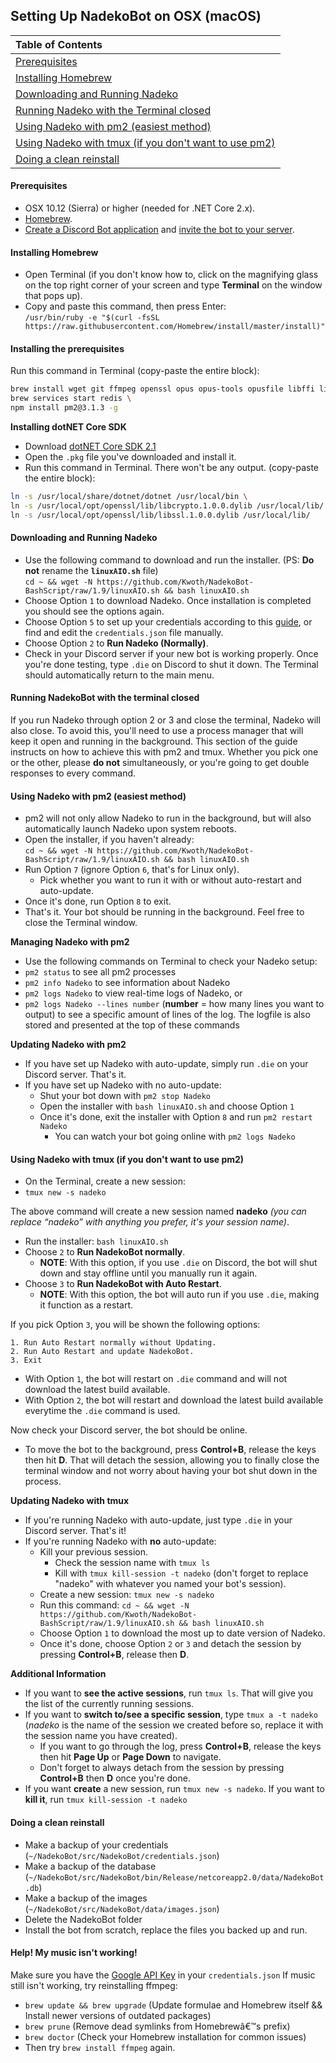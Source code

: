 ## Setting Up NadekoBot on OSX (macOS)

| Table of Contents                                       |
| :------------------------------------------------------ |
| [Prerequisites]                                         |
| [Installing Homebrew]                                   |
| [Downloading and Running Nadeko]                        |
| [Running Nadeko with the Terminal closed]      |
| [Using Nadeko with pm2 (easiest method)]                |
| [Using Nadeko with tmux (if you don't want to use pm2)] |
| [Doing a clean reinstall]                               |

#### Prerequisites

- OSX 10.12 (Sierra) or higher (needed for .NET Core 2.x).
- [Homebrew](http://brew.sh/). 
- [Create a Discord Bot application](../../jsons-explained/#creating-discord-bot-application) and [invite the bot to your server](../../jsons-explained/#inviting-your-bot-to-your-server).  
  
#### Installing Homebrew

- Open Terminal (if you don't know how to, click on the magnifying glass on the top right corner of your screen and type **Terminal** on the window that pops up).  
- Copy and paste this command, then press Enter:  
`/usr/bin/ruby -e "$(curl -fsSL https://raw.githubusercontent.com/Homebrew/install/master/install)"`


#### Installing the prerequisites

Run this command in Terminal (copy-paste the entire block):  

``` bash
brew install wget git ffmpeg openssl opus opus-tools opusfile libffi libsodium tmux python youtube-dl redis npm \
brew services start redis \
npm install pm2@3.1.3 -g 
```

**Installing dotNET Core SDK**

- Download [dotNET Core SDK 2.1](https://dotnet.microsoft.com/download/thank-you/dotnet-sdk-2.1.801-macos-x64-installer)
- Open the `.pkg` file you've downloaded and install it.
- Run this command in Terminal. There won't be any output. (copy-paste the entire block):
``` bash
ln -s /usr/local/share/dotnet/dotnet /usr/local/bin \
ln -s /usr/local/opt/openssl/lib/libcrypto.1.0.0.dylib /usr/local/lib/ \
ln -s /usr/local/opt/openssl/lib/libssl.1.0.0.dylib /usr/local/lib/
```


#### Downloading and Running Nadeko

- Use the following command to download and run the installer. (PS: **Do not** rename the **`linuxAIO.sh`** file)  
`cd ~ && wget -N https://github.com/Kwoth/NadekoBot-BashScript/raw/1.9/linuxAIO.sh && bash linuxAIO.sh`  
- Choose Option `1` to download Nadeko. Once installation is completed you should see the options again.  
- Choose Option `5` to set up your credentials according to this [guide](../../jsons-explained/#setting-up-credentialsjson-file), or find and edit the `credentials.json` file manually.  
- Choose Option `2` to **Run Nadeko (Normally)**.  
- Check in your Discord server if your new bot is working properly. Once you're done testing, type `.die` on Discord to shut it down. The Terminal should automatically return to the main menu.


#### Running NadekoBot with the terminal closed

If you run Nadeko through option 2 or 3 and close the terminal, Nadeko will also close. To avoid this, you'll need to use a process manager that will keep it open and running in the background. This section of the guide instructs on how to achieve this with pm2 and tmux. Whether you pick one or the other, please **do not** simultaneously, or you're going to get double responses to every command.


#### Using Nadeko with pm2 (easiest method)

- pm2 will not only allow Nadeko to run in the background, but will also automatically launch Nadeko upon system reboots.
- Open the installer, if you haven't already:  
`cd ~ && wget -N https://github.com/Kwoth/NadekoBot-BashScript/raw/1.9/linuxAIO.sh && bash linuxAIO.sh`  
- Run Option `7` (ignore Option `6`, that's for Linux only).  
  - Pick whether you want to run it with or without auto-restart and auto-update.
- Once it's done, run Option `8` to exit.  
- That's it. Your bot should be running in the background. Feel free to close the Terminal window.  
  
**Managing Nadeko with pm2**  
  
- Use the following commands on Terminal to check your Nadeko setup:  
- `pm2 status` to see all pm2 processes  
- `pm2 info Nadeko` to see information about Nadeko  
- `pm2 logs Nadeko` to view real-time logs of Nadeko, or  
- `pm2 logs Nadeko --lines number` (**number** = how many lines you want to output) to see a specific amount of lines of the log. The logfile is also stored and presented at the top of these commands  
  
**Updating Nadeko with pm2**  
  
- If you have set up Nadeko with auto-update, simply run `.die` on your Discord server. That's it.  
- If you have set up Nadeko with no auto-update:  
  - Shut your bot down with `pm2 stop Nadeko`  
  - Open the installer with `bash linuxAIO.sh` and choose Option `1`  
  - Once it's done, exit the installer with Option `8` and run `pm2 restart Nadeko`  
    - You can watch your bot going online with `pm2 logs Nadeko`  
  

#### Using Nadeko with tmux (if you don't want to use pm2)

- On the Terminal, create a new session:  
- `tmux new -s nadeko`

The above command will create a new session named **nadeko** *(you can replace “nadeko” with anything you prefer, it's your session name)*.  

- Run the installer: `bash linuxAIO.sh`  
- Choose `2` to **Run NadekoBot normally**.  
    - **NOTE**: With this option, if you use `.die` on Discord, the bot will shut down and stay offline until you manually run it again.  
- Choose `3` to **Run NadekoBot with Auto Restart**.  
    - **NOTE**: With this option, the bot will auto run if you use `.die`, making it function as a restart.  

If you pick Option `3`, you will be shown the following options:  

```
1. Run Auto Restart normally without Updating.
2. Run Auto Restart and update NadekoBot.
3. Exit
```

- With Option `1`, the bot will restart on `.die` command and will not download the latest build available.  
- With Option `2`, the bot will restart and download the latest build available everytime the `.die` command is used.  

Now check your Discord server, the bot should be online.  

- To move the bot to the background, press **Control+B**, release the keys then hit **D**. That will detach the session, allowing you to finally close the terminal window and not worry about having your bot shut down in the process.  

**Updating Nadeko with tmux**  

- If you're running Nadeko with auto-update, just type `.die` in your Discord server. That's it!  
- If you're running Nadeko with **no** auto-update:  
    - Kill your previous session.  
        - Check the session name with `tmux ls`  
        - Kill with `tmux kill-session -t nadeko` (don't forget to replace "nadeko" with whatever you named your bot's session).  
    - Create a new session: `tmux new -s nadeko`  
    - Run this command: `cd ~ && wget -N https://github.com/Kwoth/NadekoBot-BashScript/raw/1.9/linuxAIO.sh && bash linuxAIO.sh`  
    - Choose Option `1` to download the most up to date version of Nadeko.  
    - Once it's done, choose Option `2` or `3` and detach the session by pressing **Control+B**, release then **D**.  

**Additional Information**  

- If you want to **see the active sessions**, run `tmux ls`. That will give you the list of the currently running sessions.  
- If you want to **switch to/see a specific session**, type `tmux a -t nadeko` (*nadeko* is the name of the session we created before so, replace it with the session name you have created).  
    - If you want to go through the log, press **Control+B**, release the keys then hit **Page Up** or **Page Down** to navigate.  
    - Don't forget to always detach from the session by pressing **Control+B** then **D** once you're done.  
- If you want **create** a new session, run `tmux new -s nadeko`. If you want to **kill it**, run `tmux kill-session -t nadeko`  
  

#### Doing a clean reinstall

- Make a backup of your credentials (`~/NadekoBot/src/NadekoBot/credentials.json`)
- Make a backup of the database (`~/NadekoBot/src/NadekoBot/bin/Release/netcoreapp2.0/data/NadekoBot.db`)
- Make a backup of the images (`~/NadekoBot/src/NadekoBot/data/images.json`)
- Delete the NadekoBot folder
- Install the bot from scratch, replace the files you backed up and run.

#### Help! My music isn't working!

Make sure you have the [Google API Key](../../jsons-explained/#setting-up-your-api-keys) in your `credentials.json`
If music still isn't working, try reinstalling ffmpeg:

- `brew update && brew upgrade` (Update formulae and Homebrew itself && Install newer versions of outdated packages)
- `brew prune` (Remove dead symlinks from Homebrewâ€™s prefix)
- `brew doctor` (Check your Homebrew installation for common issues)
- Then try `brew install ffmpeg` again.
 

[Prerequisites]: #prerequisites
[Installing Homebrew]: #installing-homebrew
[Downloading and Running Nadeko]: #downloading-and-running-nadeko
[Running Nadeko with the Terminal closed]: #running-nadekobot-with-the-terminal-closed
[Using Nadeko with pm2 (easiest method)]: #using-nadeko-with-pm2-easiest-method
[Using Nadeko with tmux (if you don't want to use pm2)]: #using-nadeko-with-tmux-if-you-dont-want-to-use-pm2
[Doing a clean reinstall]: #doing-a-clean-reinstall